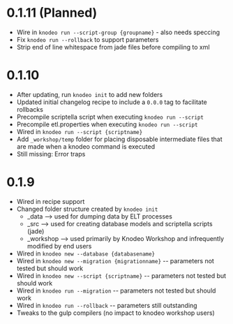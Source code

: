 # 0.1.11 (Planned)

* Wire in `knodeo run --script-group {groupname}` - also needs speccing
* Fix `knodeo run --rollback` to support parameters
* Strip end of line whitespace from jade files before compiling to xml

# 0.1.10

* After updating, run `knodeo init` to add new folders
* Updated initial changelog recipe to include a `0.0.0` tag to facilitate rollbacks
* Precompile scriptella script when executing `knodeo run --script`
* Precompile etl.properties when executing `knodeo run --script`
* Wired in `knodeo run --script {scriptname}`
* Add `_workshop/temp` folder for placing disposable intermediate files that are made when a knodeo command is executed
* Still missing: Error traps

# 0.1.9

* Wired in recipe support
* Changed folder structure created by `knodeo init`
  * _data --> used for dumping data by ELT processes
  * _src --> used for creating database models and scriptella scripts (jade)
  * _workshop --> used primarily by Knodeo Workshop and infrequently modified by end users
* Wired in `knodeo new --database {databasename}`
* Wired in `knodeo new --migration {migrationname}` -- parameters not tested but should work
* Wired in `knodeo new --script {scriptname}` -- parameters not tested but should work
* Wired in `knodeo run --migration` -- parameters not tested but should work
* Wired in `knodeo run --rollback` -- parameters still outstanding
* Tweaks to the gulp compilers (no impact to knodeo workshop users)
